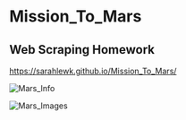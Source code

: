 # Mission_To_Mars
## Web Scraping Homework

https://sarahlewk.github.io/Mission_To_Mars/

![Mars_Info](https://user-images.githubusercontent.com/46179696/57751335-394e8880-769a-11e9-8958-c66abdd0e6ac.png)

![Mars_Images](https://user-images.githubusercontent.com/46179696/57751341-3fdd0000-769a-11e9-9438-d60f6b824482.png)
